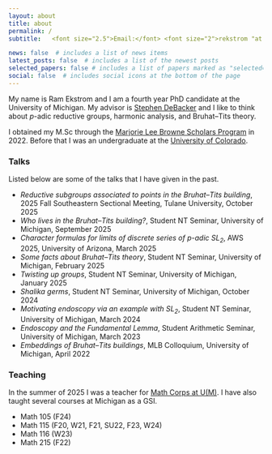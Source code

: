 ```yaml
---
layout: about
title: about
permalink: /
subtitle:   <font size="2.5">Email:</font> <font size="2">rekstrom "at umich.edu"</font>

news: false  # includes a list of news items
latest_posts: false  # includes a list of the newest posts
selected_papers: false # includes a list of papers marked as "selected={true}"
social: false  # includes social icons at the bottom of the page
---
```


My name is Ram Ekstrom and I am a fourth year PhD candidate at the University of Michigan. My advisor is [Stephen DeBacker](https://dept.math.lsa.umich.edu/~smdbackr/) and I like to think about $p$-adic reductive groups, harmonic analysis, and Bruhat–Tits theory.


I obtained my M.Sc through the [Marjorie Lee Browne Scholars Program](https://lsa.umich.edu/math/graduates/GraduateStudentHandbook/the-marjorie-lee-browne-scholars-program.html) in 2022. Before that I was an undergraduate at the [University of Colorado](https://www.colorado.edu/math/).


### Talks
Listed below are some of the talks that I have given in the past.

- *Reductive subgroups associated to points in the Bruhat–Tits building*, 2025 Fall Southeastern Sectional Meeting, Tulane University, October 2025
- *Who lives in the Bruhat–Tits building?*, Student NT Seminar, University of Michigan, September 2025
- *Character formulas for limits of discrete series of $p$-adic $\mathrm{SL}_2$*, AWS 2025, University of Arizona, March 2025
- *Some facts about Bruhat–Tits theory*, Student NT Seminar, University of Michigan, February 2025
- *Twisting up groups*, Student NT Seminar, University of Michigan, January 2025
- *Shalika germs*, Student NT Seminar, University of Michigan, October 2024
- *Motivating endoscopy via an example with $\mathrm{SL}_2$*, Student NT Seminar, University of Michigan, March 2024
- *Endoscopy and the Fundamental Lemma*, Student Arithmetic Seminar, University of Michigan, March 2023
- *Embeddings of Bruhat–Tits buildings*, MLB Colloquium, University of Michigan, April 2022


### Teaching
In the summer of 2025 I was a teacher for [Math Corps at U(M)](https://sites.lsa.umich.edu/math-corps/). I have also taught several courses at Michigan as a GSI.

- Math 105 (F24)
- Math 115 (F20, W21, F21, SU22, F23, W24)
- Math 116 (W23)
- Math 215 (F22)

